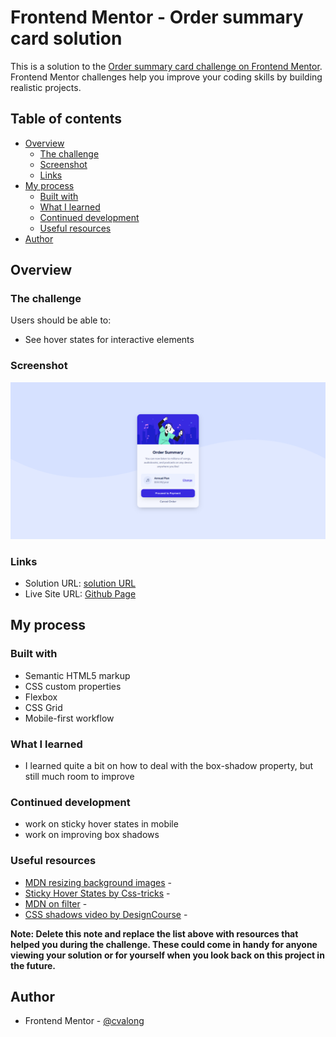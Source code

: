 # Frontend Mentor - Order summary card solution

This is a solution to the [Order summary card challenge on Frontend Mentor](https://www.frontendmentor.io/challenges/order-summary-component-QlPmajDUj). Frontend Mentor challenges help you improve your coding skills by building realistic projects.

## Table of contents

- [Overview](#overview)
  - [The challenge](#the-challenge)
  - [Screenshot](#screenshot)
  - [Links](#links)
- [My process](#my-process)
  - [Built with](#built-with)
  - [What I learned](#what-i-learned)
  - [Continued development](#continued-development)
  - [Useful resources](#useful-resources)
- [Author](#author)

## Overview

### The challenge

Users should be able to:

- See hover states for interactive elements

### Screenshot

![desktop screenshot](./images/screenshot-desktop.png)

### Links

- Solution URL: [solution URL](https://www.frontendmentor.io/challenges/order-summary-component-QlPmajDUj/hub/order-summary-component-JQPq7mHHby)
- Live Site URL: [Github Page](https://cvalong.github.io/fm-order-summary-component/)

## My process

### Built with

- Semantic HTML5 markup
- CSS custom properties
- Flexbox
- CSS Grid
- Mobile-first workflow

### What I learned

- I learned quite a bit on how to deal with the box-shadow property, but still much room to improve

### Continued development

- work on sticky hover states in mobile
- work on improving box shadows

### Useful resources

- [MDN resizing background images](https://developer.mozilla.org/en-US/docs/Web/CSS/CSS_Backgrounds_and_Borders/Resizing_background_images) -
- [Sticky Hover States by Css-tricks](https://css-tricks.com/solving-sticky-hover-states-with-media-hover-hover/) -
- [MDN on filter](https://developer.mozilla.org/en-US/docs/Web/CSS/filter) -
- [CSS shadows video by DesignCourse](https://youtu.be/DG6C-GMeLiI) -

**Note: Delete this note and replace the list above with resources that helped you during the challenge. These could come in handy for anyone viewing your solution or for yourself when you look back on this project in the future.**

## Author

- Frontend Mentor - [@cvalong](https://www.frontendmentor.io/profile/cvalong)

